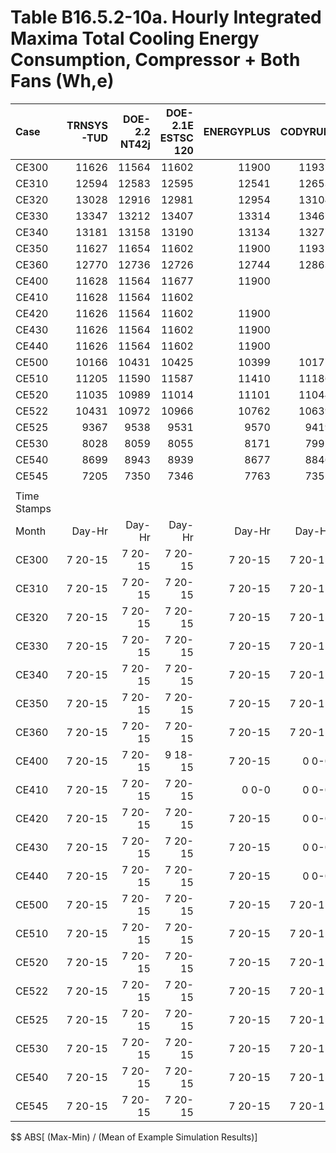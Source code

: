 # Table B16.5.2-10a. Hourly Integrated Maxima Total Cooling Energy Consumption, Compressor + Both Fans (Wh,e)
| Case        | TRNSYS-TUD | DOE-2.2 NT42j | DOE-2.1E ESTSC 120 | ENERGYPLUS | CODYRUN | HOT3000 |     |   Min |   Max |  Mean | Dev % $$ |     | TEST 0.0.0 | 
|:----------- | ----------:| -------------:| ------------------:| ----------:| -------:| -------:| ---:| -----:| -----:| -----:| --------:| ---:| ----------:| 
| CE300       |      11626 |         11564 |              11602 |      11900 |   11932 |   11548 |     | 11548 | 11932 | 11695 |      3.3 |     |      11602 | 
| CE310       |      12594 |         12583 |              12595 |      12541 |   12653 |   12162 |     | 12162 | 12653 | 12521 |      3.9 |     |      12595 | 
| CE320       |      13028 |         12916 |              12981 |      12954 |   13104 |   12875 |     | 12875 | 13104 | 12976 |      1.8 |     |      12981 | 
| CE330       |      13347 |         13212 |              13407 |      13314 |   13467 |   13335 |     | 13212 | 13467 | 13347 |      1.9 |     |      13407 | 
| CE340       |      13181 |         13158 |              13190 |      13134 |   13277 |   13101 |     | 13101 | 13277 | 13174 |      1.3 |     |      13190 | 
| CE350       |      11627 |         11654 |              11602 |      11900 |   11932 |   11546 |     | 11546 | 11932 | 11710 |      3.3 |     |      11602 | 
| CE360       |      12770 |         12736 |              12726 |      12744 |   12863 |   12762 |     | 12726 | 12863 | 12767 |      1.1 |     |      12726 | 
| CE400       |      11628 |         11564 |              11677 |      11900 |         |   11519 |     | 11519 | 11900 | 11658 |      3.3 |     |      11677 | 
| CE410       |      11628 |         11564 |              11602 |            |         |   11549 |     | 11549 | 11628 | 11586 |      0.7 |     |      11602 | 
| CE420       |      11626 |         11564 |              11602 |      11900 |         |   11548 |     | 11548 | 11900 | 11648 |      3.0 |     |      11602 | 
| CE430       |      11626 |         11564 |              11602 |      11900 |         |   11548 |     | 11548 | 11900 | 11648 |      3.0 |     |      11602 | 
| CE440       |      11626 |         11564 |              11602 |      11900 |         |   11461 |     | 11461 | 11900 | 11631 |      3.8 |     |      11602 | 
| CE500       |      10166 |         10431 |              10425 |      10399 |   10177 |   10274 |     | 10166 | 10431 | 10312 |      2.6 |     |      10425 | 
| CE510       |      11205 |         11590 |              11587 |      11410 |   11186 |   11344 |     | 11186 | 11590 | 11387 |      3.5 |     |      11587 | 
| CE520       |      11035 |         10989 |              11014 |      11101 |   11044 |   10684 |     | 10684 | 11101 | 10978 |      3.8 |     |      11014 | 
| CE522       |      10431 |         10972 |              10966 |      10762 |   10639 |   10747 |     | 10431 | 10972 | 10753 |      5.0 |     |      10966 | 
| CE525       |       9367 |          9538 |               9531 |       9570 |    9419 |    9585 |     |  9367 |  9585 |  9502 |      2.3 |     |       9531 | 
| CE530       |       8028 |          8059 |               8055 |       8171 |    7992 |    8089 |     |  7992 |  8171 |  8066 |      2.2 |     |       8055 | 
| CE540       |       8699 |          8943 |               8939 |       8677 |    8846 |    8985 |     |  8677 |  8985 |  8848 |      3.5 |     |       8939 | 
| CE545       |       7205 |          7350 |               7346 |       7763 |    7351 |    7471 |     |  7205 |  7763 |  7414 |      7.5 |     |       7346 | 
|             | 
| Time Stamps | 
| Month       |     Day-Hr |        Day-Hr |             Day-Hr |     Day-Hr |  Day-Hr |  Day-Hr |     |       |       |       |          |     |     Day-Hr | 
| CE300       |    7 20-15 |       7 20-15 |            7 20-15 |    7 20-15 | 7 20-15 | 7 20-15 |     |       |       |       |          |     |    7 20-15 | 
| CE310       |    7 20-15 |       7 20-15 |            7 20-15 |    7 20-15 | 7 20-15 | 8 16-16 |     |       |       |       |          |     |    7 20-15 | 
| CE320       |    7 20-15 |       7 20-15 |            7 20-15 |    7 20-15 | 7 20-15 | 7 20-14 |     |       |       |       |          |     |    7 20-15 | 
| CE330       |    7 20-15 |       7 20-15 |            7 20-15 |    7 20-15 | 7 20-15 | 7 20-15 |     |       |       |       |          |     |    7 20-15 | 
| CE340       |    7 20-15 |       7 20-15 |            7 20-15 |    7 20-15 | 7 20-15 | 7 20-14 |     |       |       |       |          |     |    7 20-15 | 
| CE350       |    7 20-15 |       7 20-15 |            7 20-15 |    7 20-15 | 7 20-15 | 7 20-15 |     |       |       |       |          |     |    7 20-15 | 
| CE360       |    7 20-15 |       7 20-15 |            7 20-15 |    7 20-15 | 7 20-15 | 7 20-14 |     |       |       |       |          |     |    7 20-15 | 
| CE400       |    7 20-15 |       7 20-15 |            9 18-15 |    7 20-15 |   0 0-0 | 7 20-15 |     |       |       |       |          |     |    9 18-15 | 
| CE410       |    7 20-15 |       7 20-15 |            7 20-15 |      0 0-0 |   0 0-0 | 7 20-15 |     |       |       |       |          |     |    7 20-15 | 
| CE420       |    7 20-15 |       7 20-15 |            7 20-15 |    7 20-15 |   0 0-0 | 7 20-15 |     |       |       |       |          |     |    7 20-15 | 
| CE430       |    7 20-15 |       7 20-15 |            7 20-15 |    7 20-15 |   0 0-0 | 7 20-15 |     |       |       |       |          |     |    7 20-15 | 
| CE440       |    7 20-15 |       7 20-15 |            7 20-15 |    7 20-15 |   0 0-0 | 8 16-16 |     |       |       |       |          |     |    7 20-15 | 
| CE500       |    7 20-15 |       7 20-15 |            7 20-15 |    7 20-15 | 7 20-15 |  6 4-15 |     |       |       |       |          |     |    7 20-15 | 
| CE510       |    7 20-15 |       7 20-15 |            7 20-15 |    7 20-15 | 7 20-15 | 7 20-14 |     |       |       |       |          |     |    7 20-15 | 
| CE520       |    7 20-15 |       7 20-15 |            7 20-15 |    7 20-15 | 7 20-15 |  6 4-15 |     |       |       |       |          |     |    7 20-15 | 
| CE522       |    7 20-15 |       7 20-15 |            7 20-15 |    7 20-15 | 7 20-15 | 8 16-15 |     |       |       |       |          |     |    7 20-15 | 
| CE525       |    7 20-15 |       7 20-15 |            7 20-15 |    7 20-15 | 7 20-15 | 8 16-15 |     |       |       |       |          |     |    7 20-15 | 
| CE530       |    7 20-15 |       7 20-15 |            7 20-15 |    7 20-15 | 7 20-15 | 8 16-15 |     |       |       |       |          |     |    7 20-15 | 
| CE540       |    7 20-15 |       7 20-15 |            7 20-15 |    7 20-15 | 7 20-15 | 8 16-15 |     |       |       |       |          |     |    7 20-15 | 
| CE545       |    7 20-15 |       7 20-15 |            7 20-15 |    7 20-15 | 7 20-15 |  6 4-15 |     |       |       |       |          |     |    7 20-15 | 

$$ ABS[ (Max-Min) / (Mean of Example Simulation Results)]


